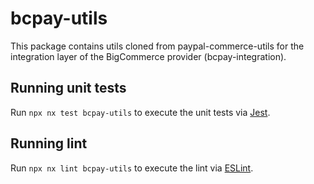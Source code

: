 # bcpay-utils

This package contains utils cloned from paypal-commerce-utils for the integration layer of the BigCommerce provider (bcpay-integration).

## Running unit tests

Run `npx nx test bcpay-utils` to execute the unit tests via [Jest](https://jestjs.io).

## Running lint

Run `npx nx lint bcpay-utils` to execute the lint via [ESLint](https://eslint.org/).
